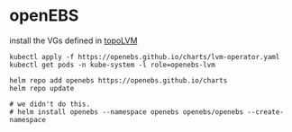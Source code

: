 # openEBS
install the VGs defined in [topoLVM](./06-topoLVM.md)
```
kubectl apply -f https://openebs.github.io/charts/lvm-operator.yaml
kubectl get pods -n kube-system -l role=openebs-lvm
```
```
helm repo add openebs https://openebs.github.io/charts
helm repo update
```

```
# we didn't do this.
# helm install openebs --namespace openebs openebs/openebs --create-namespace
```